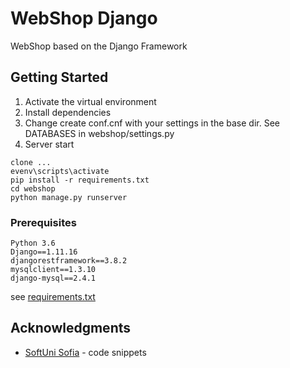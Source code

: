 # WebShop Django

WebShop based on the Django Framework



## Getting Started
1. Activate the virtual environment
2. Install dependencies
3. Change create conf.cnf with your settings in the base dir. See DATABASES in webshop/settings.py
4. Server start

```
clone ...
evenv\scripts\activate
pip install -r requirements.txt
cd webshop
python manage.py runserver
```
### Prerequisites

```
Python 3.6
Django==1.11.16
djangorestframework==3.8.2
mysqlclient==1.3.10
django-mysql==2.4.1
```
see [requirements.txt](http://www.github.com/fingerman...) 
 



## Acknowledgments

* [SoftUni Sofia](http://www.softuni.bg) - code snippets

